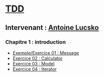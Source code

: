 # [TDD](https://github.com/Antoine07/leaddev01/blob/main/03_TDD/chap1_introduction/chap1_installation_organisation.md)
## Intervenant : [Antoine Lucsko](https://github.com/Antoine07/)

### Chapitre 1 : introduction
* [Exemple/Exercice 01 : Message](chapitre1_introduction/Examples/Message)
* [Exercice 02 : Calculator](chapitre1_introduction/Exercices/Exercice_02_Calculator)
* [Exercice 03 : Model](chapitre1_introduction/Exercices/Exercice_03_Model)
* [Exercice 04 : Iterator](chapitre1_introduction/Exercices/Exercice_04_Iterator)

